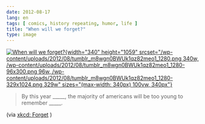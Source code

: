 ```yaml
---
date: 2012-08-17
lang: en
tags: [ comics, history repeating, humor, life ]
title: "When will we forget?"
type: image
---
```


[![When will we
forget?](/wp-content/uploads/2012/08/tumblr_m8wgn0BWUk1qz82meo1_1280.png){width="340"
height="1059"
srcset="/wp-content/uploads/2012/08/tumblr_m8wgn0BWUk1qz82meo1_1280.png 340w, /wp-content/uploads/2012/08/tumblr_m8wgn0BWUk1qz82meo1_1280-96x300.png 96w, /wp-content/uploads/2012/08/tumblr_m8wgn0BWUk1qz82meo1_1280-329x1024.png 329w"
sizes="(max-width: 340px) 100vw, 340px"}](/wp-content/uploads/2012/08/tumblr_m8wgn0BWUk1qz82meo1_1280.png)

> By this year \_\_\_\_\_, the majority of americans will be too young
> to remember \_\_\_\_\_.

(via [xkcd: Forget](http://xkcd.com/1093/) )

